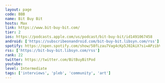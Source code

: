 ```yaml
---
layout: page
code: BBB
name: Bit Buy Bit
hosts: Max
link: https://www.bit-buy-bit.com/
tier: 2
ios: https://podcasts.apple.com/us/podcast/bit-buy-bit/id1491067458
android: ['https://subscribeonandroid.com/bit-buy-bit.libsyn.com/rss']
spotify: https://open.spotify.com/show/58fLzau7Vag4cKp5J02AiX?si=APzibVSBQIOLkEYUGb1v-g
rss: ['https://bit-buy-bit.libsyn.com/rss']
rank: 22
twitter: https://twitter.com/BitBuyBitPod
youtube: 
level: Intermediate
tags: ['interviews', 'pleb', 'community', 'art']
---
```

